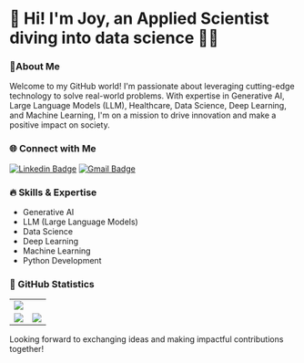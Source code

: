 # 👋 Hi! I'm Joy, an Applied Scientist diving into data science 👨‍💻 

### 🤵About Me 

Welcome to my GitHub world! I'm passionate about leveraging cutting-edge technology to solve real-world problems. With expertise in Generative AI, Large Language Models (LLM), Healthcare, Data Science, Deep Learning, and Machine Learning, I'm on a mission to drive innovation and make a positive impact on society.

### 🌐 Connect with Me
[![Linkedin Badge](https://img.shields.io/badge/-LinkedIn-blue?style=flat-square&logo=Linkedin&logoColor=white&link=https://www.linkedin.com/in/joydeb-mondal/)](https://www.linkedin.com/in/joydeb-mondal/)
[![Gmail Badge](https://img.shields.io/badge/-Gmail-d14836?style=flat-square&logo=Gmail&logoColor=white)](mailto:joydeb28@gmail.com)


### 🔥 Skills & Expertise 
- Generative AI
- LLM (Large Language Models)
- Data Science
- Deep Learning
- Machine Learning
- Python Development

### 📃 GitHub Statistics
<table>
	<tr>
		<td colspan = "2"><img src="https://github-readme-activity-graph.vercel.app/graph?username=joydeb28&bg_color=2e3440&hide_border=true&point=false&line=88c0d0&radius=8&area=true&area_color=88c0d0&title_color=ffffff&color=ffffff"></a></td>
	</tr>
	<tr>
		<td><img src="https://github-readme-streak-stats.herokuapp.com/?user=joydeb28&theme=nord"></a></td>
		<td><a href="https://adithyask.com"><img src="http://github-profile-summary-cards.vercel.app/api/cards/profile-details?username=joydeb28&theme=nord_dark"></a></td>
	</tr>
	</table>

Looking forward to exchanging ideas and making impactful contributions together!


